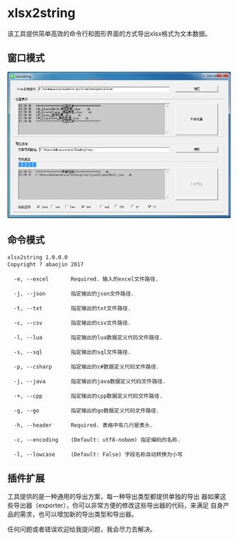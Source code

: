# xlsx2string

该工具提供简单高效的命令行和图形界面的方式导出xlsx格式为文本数据。

## 窗口模式

![form](https://github.com/hellowod/xlsx2string/blob/master/res/form.png)

## 命令模式

```
xlsx2string 1.0.0.0
Copyright ? abaojin 2017

  -e, --excel       Required. 输入的excel文件路径.

  -j, --json        指定输出的json文件路径.

  -t, --txt         指定输出的txt文件路径.

  -c, --csv         指定输出的csv文件路径.

  -l, --lua         指定输出的lua数据定义代码文件路径.

  -s, --sql         指定输出的sql文件路径.

  -p, --csharp      指定输出的c#数据定义代码文件路径.

  -j, --java        指定输出的java数据定义代码文件路径.

  -+, --cpp         指定输出的cpp数据定义代码文件路径.

  -g, --go          指定输出的go数据定义代码文件路径.

  -h, --header      Required. 表格中有几行是表头.

  -c, --encoding    (Default: utf8-nobom) 指定编码的名称.

  -l, --lowcase     (Default: False) 字段名称自动转换为小写
```

## 插件扩展

工具提供的是一种通用的导出方案，每一种导出类型都提供单独的导出
器如果这些导出器（exporter），你可以非常方便的修改这些导出器的代码，来满足
自身产品的需求，也可以增加新的导出类型和导出器。


任何问题或者错误欢迎给我提问题，我会尽力去解决。
